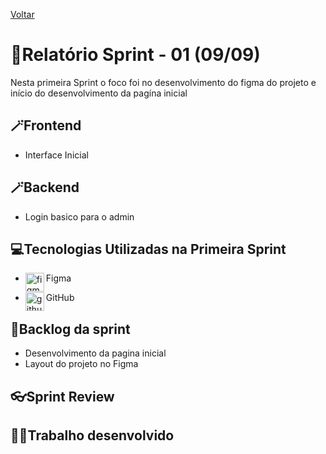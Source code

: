 <a href="../README.md">Voltar</a>

# 📄Relatório Sprint - 01 (09/09)

Nesta primeira Sprint o foco foi no desenvolvimento do figma do projeto e início do desenvolvimento da pagína inicial

## 🪄Frontend

<ul>
<li>Interface Inicial</li>
</ul>

## 🪄Backend

<ul>
<li>Login basico para o admin</li>
</ul>

<h2 aling="center"> 💻Tecnologias Utilizadas na Primeira Sprint </h2>
<span id="tecnologia">



 * <p>
       <img align="left" title="figma-logo" height="30px" src="https://user-images.githubusercontent.com/76211125/227502784-c94d5e2d-2e39-449b-ba85-053b9106b979.png"/>  Figma 
 </p>

 * <p>
      <img align="left" title="github-dark" height="30px" src="https://user-images.githubusercontent.com/76211125/227561942-1503fb74-eb8e-41d1-936e-bf22bc2d70eb.png#gh-dark-mode-only"/>
     GitHub 
 </p>



## 📃Backlog da sprint

<ul>
<li>Desenvolvimento da pagina inicial</li>
<li>Layout do projeto no Figma</li>


</ul>

## 👓Sprint Review


## 👨‍💻Trabalho desenvolvido

